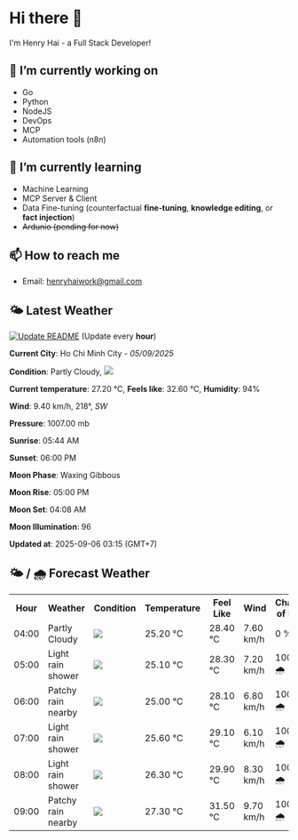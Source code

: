 # Hi there 👋

I'm Henry Hai - a Full Stack Developer!

## 🔭 I’m currently working on

- Go
- Python
- NodeJS
- DevOps
- MCP
- Automation tools (n8n)

## 🌱 I’m currently learning

- Machine Learning
- MCP Server & Client
- Data Fine-tuning (counterfactual **fine‑tuning**, **knowledge editing**, or **fact injection**)
- ~~Ardunio (pending for now)~~

## 📫 How to reach me

- Email: <henryhaiwork@gmail.com>

## 🌤️ Latest Weather
[![Update README](https://github.com/henry0hai/henry0hai/actions/workflows/udpateReadme.yml/badge.svg)](https://github.com/henry0hai/henry0hai/actions/workflows/udpateReadme.yml)
(Update every **hour**)
<!-- CURRENT_WEATHER:START -->
**Current City**: Ho Chi Minh City - *05/09/2025*

**Condition**: Partly Cloudy, <img src="https://cdn.weatherapi.com/weather/64x64/night/116.png"/>

**Current temperature**: 27.20 °C, **Feels like**: 32.60 °C, **Humidity**: 94%

**Wind**: 9.40 km/h, 218°, *SW*

**Pressure**: 1007.00 mb

**Sunrise**: 05:44 AM

**Sunset**: 06:00 PM

**Moon Phase**: Waxing Gibbous

**Moon Rise**: 05:00 PM

**Moon Set**: 04:08 AM

**Moon Illumination**: 96

**Updated at**: 2025-09-06 03:15 (GMT+7)<!-- CURRENT_WEATHER:END -->

## 🌤️ / 🌧️ Forecast Weather
<!-- FORECAST_WEATHER:START -->
<table>
		<tr>
			<th>Hour</th>
			<th>Weather</th>
			<th>Condition</th>
			<th>Temperature</th>
			<th>Feel Like</th>
			<th>Wind</th>
			<th>Chance of Rain</th>
		</tr>
				<tr>
					<td>04:00</td>
					<td>Partly Cloudy </td>
					<td><img src='https://cdn.weatherapi.com/weather/64x64/night/116.png'/></td>
					<td>25.20 °C</td>
					<td>28.40 °C</td>
					<td>7.60 km/h</td>
					<td>0 %</td>
				</tr>
				<tr>
					<td>05:00</td>
					<td>Light rain shower</td>
					<td><img src='https://cdn.weatherapi.com/weather/64x64/night/353.png'/></td>
					<td>25.10 °C</td>
					<td>28.30 °C</td>
					<td>7.20 km/h</td>
					<td>100 % 🌧️</td>
				</tr>
				<tr>
					<td>06:00</td>
					<td>Patchy rain nearby</td>
					<td><img src='https://cdn.weatherapi.com/weather/64x64/day/176.png'/></td>
					<td>25.00 °C</td>
					<td>28.10 °C</td>
					<td>6.80 km/h</td>
					<td>100 % 🌧️</td>
				</tr>
				<tr>
					<td>07:00</td>
					<td>Light rain shower</td>
					<td><img src='https://cdn.weatherapi.com/weather/64x64/day/353.png'/></td>
					<td>25.60 °C</td>
					<td>29.10 °C</td>
					<td>6.10 km/h</td>
					<td>100 % 🌧️</td>
				</tr>
				<tr>
					<td>08:00</td>
					<td>Light rain shower</td>
					<td><img src='https://cdn.weatherapi.com/weather/64x64/day/353.png'/></td>
					<td>26.30 °C</td>
					<td>29.90 °C</td>
					<td>8.30 km/h</td>
					<td>100 % 🌧️</td>
				</tr>
				<tr>
					<td>09:00</td>
					<td>Patchy rain nearby</td>
					<td><img src='https://cdn.weatherapi.com/weather/64x64/day/176.png'/></td>
					<td>27.30 °C</td>
					<td>31.50 °C</td>
					<td>9.70 km/h</td>
					<td>100 % 🌧️</td>
				</tr>
</table>
<!-- FORECAST_WEATHER:END -->
